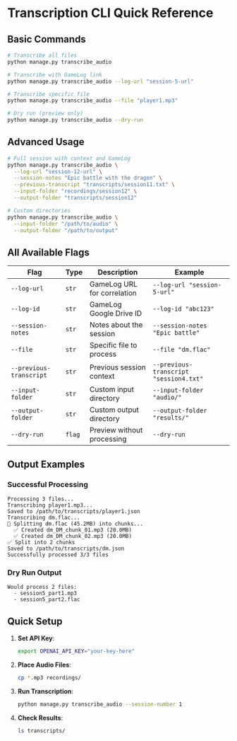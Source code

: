 # Transcription CLI Quick Reference

## Basic Commands

```bash
# Transcribe all files
python manage.py transcribe_audio

# Transcribe with GameLog link
python manage.py transcribe_audio --log-url "session-5-url"

# Transcribe specific file
python manage.py transcribe_audio --file "player1.mp3"

# Dry run (preview only)
python manage.py transcribe_audio --dry-run
```

## Advanced Usage

```bash
# Full session with context and GameLog
python manage.py transcribe_audio \
  --log-url "session-12-url" \
  --session-notes "Epic battle with the dragon" \
  --previous-transcript "transcripts/session11.txt" \
  --input-folder "recordings/session12" \
  --output-folder "transcripts/session12"

# Custom directories
python manage.py transcribe_audio \
  --input-folder "/path/to/audio" \
  --output-folder "/path/to/output"
```

## All Available Flags

| Flag                    | Type   | Description                 | Example                                |
| ----------------------- | ------ | --------------------------- | -------------------------------------- |
| `--log-url`             | `str`  | GameLog URL for correlation | `--log-url "session-5-url"`            |
| `--log-id`              | `str`  | GameLog Google Drive ID     | `--log-id "abc123"`                    |
| `--session-notes`       | `str`  | Notes about the session     | `--session-notes "Epic battle"`        |
| `--file`                | `str`  | Specific file to process    | `--file "dm.flac"`                     |
| `--previous-transcript` | `str`  | Previous session context    | `--previous-transcript "session4.txt"` |
| `--input-folder`        | `str`  | Custom input directory      | `--input-folder "audio/"`              |
| `--output-folder`       | `str`  | Custom output directory     | `--output-folder "results/"`           |
| `--dry-run`             | `flag` | Preview without processing  | `--dry-run`                            |

## Output Examples

### Successful Processing

```
Processing 3 files...
Transcribing player1.mp3...
Saved to /path/to/transcripts/player1.json
Transcribing dm.flac...
📂 Splitting dm.flac (45.2MB) into chunks...
  ✅ Created dm_DM_chunk_01.mp3 (20.0MB)
  ✅ Created dm_DM_chunk_02.mp3 (20.0MB)
✅ Split into 2 chunks
Saved to /path/to/transcripts/dm.json
Successfully processed 3/3 files
```

### Dry Run Output

```
Would process 2 files:
  - session5_part1.mp3
  - session5_part2.flac
```

## Quick Setup

1. **Set API Key**:

    ```bash
    export OPENAI_API_KEY="your-key-here"
    ```

2. **Place Audio Files**:

    ```bash
    cp *.mp3 recordings/
    ```

3. **Run Transcription**:

    ```bash
    python manage.py transcribe_audio --session-number 1
    ```

4. **Check Results**:
    ```bash
    ls transcripts/
    ```
